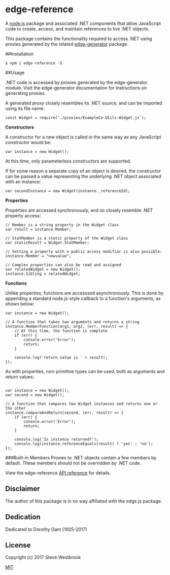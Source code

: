 # edge-reference

A [node.js](https://nodejs.org) package and associated .NET components that allow JavaScript code to create, access, and maintain references to live .NET objects.

This package contains the functionality required to access .NET using proxies generated by the related [edge-generator](https://github.com/SteveWestbrook/edge-generator) package.

##Installation

```
$ npm i edge-reference -S
```

##Usage

.NET code is accessed by proxies generated by the edge-generator module.  Visit the edge-generator documentation for instructions on generating proxies.

A generated proxy closely resembles its .NET source, and can be imported using its file name:

```
const Widget = require('./proxies/ExampleCo-Utils-Widget.js');
```

**Constructors**

A constructor for a new object is called in the same way as any JavaScript constructor would be:

```
var instance = new Widget();
```

At this time, only parameterless constructors are supported.

If for some reason a separate copy of an object is desired, the constructor can be passed a value representing the underlying .NET object associated with an instance:

```
var secondInstance = new Widget(instance._referenceId);

```

**Properties**

Properties are accessed synchronously, and so closely resemble .NET property access:

```
// Member is a string property in the Widget class
var result = instance.Member;

// StatMember is a static property of the Widget class
var staticResult = Widget.StatMember;

// Setting a property with a public access modifier is also possible:
instance.Member = "newvalue";

// Complex properties can also be read and assigned
var relatedWidget = new Widget();
instance.Sibling = relatedWidget;
```

**Functions**

Unlike properties, functions are accesssed asynchronously.  This is done by appending a standard node.js-style callback to a function's arguments, as shown below:

```
var instance = new Widget();

// A function that takes two arguments and returns a string
instance.MemberFunction(arg1, arg2, (err, result) => {
	// At this time, the function is complete
	if (err) {
		console.error('Error');
		return;
	}

	console.log('return value is ' + result);
});
```

As with properties, non-primitive types can be used, both as arguments and return values:
```

var instance = new Widget();
var second = new Widget();

// A function that compares two Widget instances and returns one or the other
instance.compareAndReturn(second, (err, result) => {
	if (err) {
		console.error('Error');
		return;
	}

	console.log('Is instance returned?');
	console.log(instance.referenceEquals(result) ? 'yes' : 'no');
});
```

###Built-in Members
Proxies to .NET objects contain a few members by default.  These members should not be overridden by .NET code.

View the edge-reference [API reference](doc/edge-reference.md) for details.

## Disclaimer
The author of this package is in no way affiliated with the edge.js package.

## Dedication
Dedicated to Dorothy Gant (1925-2017)

## License
Copyright (c) 2017 Steve Westbrook

[MIT](LICENSE)
